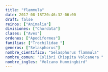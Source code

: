 ```yaml
---
title: "flammula"
date: 2017-08-18T20:46:32-06:00
draft: false
reinos: ["Animalia"]
divisiones: ["Chordata"]
clases: ["Aves"]
ordenes: ["Apodiformes"]
familias: ["Trochilidae "]
generos: ["Selasphorus"]
nombre_cientifico: "Selasphorus flammula"
nombre_comun: "Colibrí Chispita Volcanera "
nombre_ingles: "Volcano Hummingbird"
---
```


